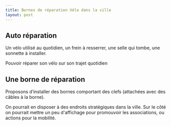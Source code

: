 ```yaml
---
title: Bornes de réparation Vélo dans la ville
layout: post
---
```


## Auto réparation

Un vélo utilisé au quotidien, un frein à resserrer, une selle qui tombe, une sonnette à installer.

Pouvoir réparer son vélo sur son trajet quotidien

## Une borne de réparation

Proposons d’installer des bornes comportant des clefs (attachées avec des câbles à la borne).

On pourrait en disposer à des endroits stratégiques dans la ville. Sur le côté on pourrait mettre un peu d'affichage pour promouvoir les associations, ou actions pour la mobilité.
